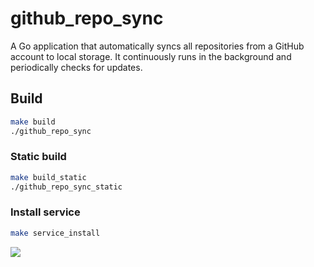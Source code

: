 # github_repo_sync

A Go application that automatically syncs all repositories from a GitHub account to local storage. 
It continuously runs in the background and periodically checks for updates.

## Build

```bash
make build
./github_repo_sync
```

### Static build 

```bash
make build_static
./github_repo_sync_static
```

### Install service

```bash
make service_install
```

![](https://asdertasd.site/counter/github_repo_sync?a=1)